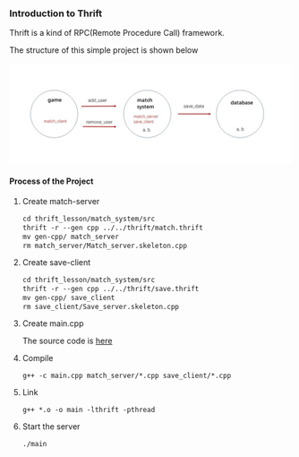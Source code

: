 ###  Introduction to Thrift

Thrift is a kind of RPC(Remote Procedure Call) framework.

The structure of this simple project is shown below

![structure](https://github.com/Noob-Bob/Thrift_Lesson/blob/master/Repo_image/structure.jpg?raw=true)

#### Process of the Project

1. Create match-server

   ```
   cd thrift_lesson/match_system/src
   thrift -r --gen cpp ../../thrift/match.thrift
   mv gen-cpp/ match_server
   rm match_server/Match_server.skeleton.cpp
   ```

2. Create save-client

   ```
   cd thrift_lesson/match_system/src
   thrift -r --gen cpp ../../thrift/save.thrift
   mv gen-cpp/ save_client
   rm save_client/Save_server.skeleton.cpp
   ```


3. Create main.cpp

   The source code is [here](https://github.com/Noob-Bob/Thrift_Lesson/blob/master/match_system/src/main.cpp)

4. Compile

   ```
   g++ -c main.cpp match_server/*.cpp save_client/*.cpp
   ```
   
5. Link

   ```
   g++ *.o -o main -lthrift -pthread
   ```
   
6. Start the server

   ```
   ./main
   ```

   

